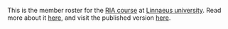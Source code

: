 This is the member roster for the [RIA course](https://coursepress.lnu.se/kurs/ria-utveckling-med-javascript) at [Linnaeus university](http://lnu.se). Read more about it [here](https://coursepress.lnu.se/kurs/ria-utveckling-med-javascript/about-the-guild/), and visit the published version [here](http://blog.krawaller.se/riaguild2015/).